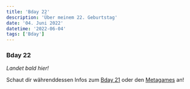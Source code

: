 ```yaml
---
title: 'Bday 22'
description: 'Über meinem 22. Geburtstag'
date: '04. Juni 2022'
datetime: '2022-06-04'
tags: ['Bday']
---
```


### Bday 22

_Landet bald hier!_

Schaut dir währenddessen Infos zum [Bday 21](bday21) oder den [Metagames](t/Meta) an!
